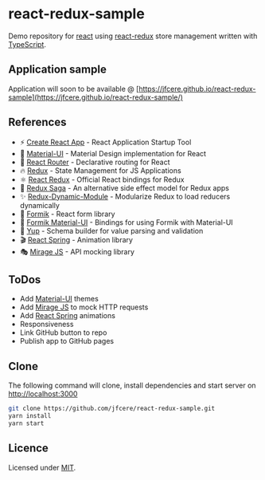 # react-redux-sample

Demo repository for [react](https://reactjs.org/) using [react-redux](https://react-redux.js.org/) store management written with [TypeScript](https://www.typescriptlang.org/).

## Application sample

Application will soon to be available @ [https://jfcere.github.io/react-redux-sample](https://jfcere.github.io/react-redux-sample/)

## References

- ⚡ [Create React App](https://create-react-app.dev/) - React Application Startup Tool  
- 🎨 [Material-UI](https://material-ui.com/) - Material Design implementation for React  
- 🚢 [React Router](https://reacttraining.com/react-router/) - Declarative routing for React
- 🔥 [Redux](https://redux.js.org/) - State Management for JS Applications  
- ⚛️ [React Redux](https://react-redux.js.org/) - Official React bindings for Redux  
- 🔌 [Redux Saga](https://redux-saga.js.org/) - An alternative side effect model for Redux apps  
- ✨ [Redux-Dynamic-Module](https://redux-dynamic-modules.js.org/) - Modularize Redux to load reducers dynamically
- 📑 [Formik](https://jaredpalmer.com/formik) - React form library  
- 🧷 [Formik Material-UI](https://stackworx.github.io/formik-material-ui/) - Bindings for using Formik with Material-UI  
- 🎯 [Yup](https://github.com/jquense/yup) - Schema builder for value parsing and validation  
- 🎬 [React Spring](https://www.react-spring.io/) - Animation library  
- 🎭 [Mirage JS](https://miragejs.com/) - API mocking library  

## ToDos

- Add [Material-UI](https://material-ui.com/) themes
- Add [Mirage JS](https://miragejs.com/) to mock HTTP requests
- Add [React Spring](https://www.react-spring.io/) animations
- Responsiveness
- Link GitHub button to repo
- Publish app to GitHub pages

## Clone

The following command will clone, install dependencies and start server on [http://localhost:3000](http://localhost:3000)

```bash
git clone https://github.com/jfcere/react-redux-sample.git
yarn install
yarn start
```

## Licence

Licensed under [MIT](https://opensource.org/licenses/MIT).
